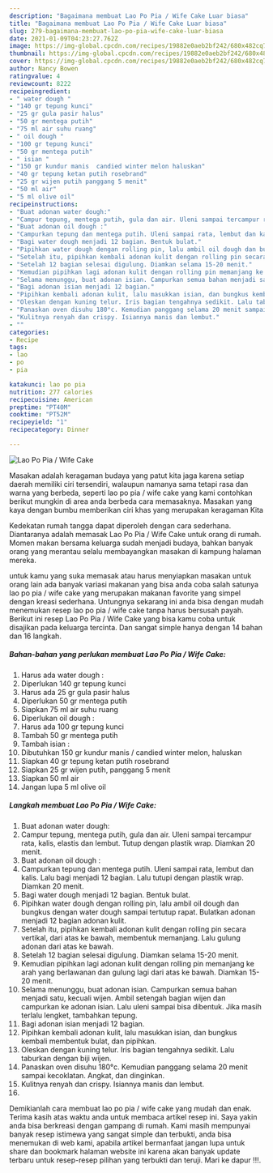 ```yaml
---
description: "Bagaimana membuat Lao Po Pia / Wife Cake Luar biasa"
title: "Bagaimana membuat Lao Po Pia / Wife Cake Luar biasa"
slug: 279-bagaimana-membuat-lao-po-pia-wife-cake-luar-biasa
date: 2021-01-09T04:23:27.762Z
image: https://img-global.cpcdn.com/recipes/19882e0aeb2bf242/680x482cq70/lao-po-pia-wife-cake-foto-resep-utama.jpg
thumbnail: https://img-global.cpcdn.com/recipes/19882e0aeb2bf242/680x482cq70/lao-po-pia-wife-cake-foto-resep-utama.jpg
cover: https://img-global.cpcdn.com/recipes/19882e0aeb2bf242/680x482cq70/lao-po-pia-wife-cake-foto-resep-utama.jpg
author: Nancy Bowen
ratingvalue: 4
reviewcount: 8222
recipeingredient:
- " water dough "
- "140 gr tepung kunci"
- "25 gr gula pasir halus"
- "50 gr mentega putih"
- "75 ml air suhu ruang"
- " oil dough "
- "100 gr tepung kunci"
- "50 gr mentega putih"
- " isian "
- "150 gr kundur manis  candied winter melon haluskan"
- "40 gr tepung ketan putih rosebrand"
- "25 gr wijen putih panggang 5 menit"
- "50 ml air"
- "5 ml olive oil"
recipeinstructions:
- "Buat adonan water dough:"
- "Campur tepung, mentega putih, gula dan air. Uleni sampai tercampur rata, kalis, elastis dan lembut. Tutup dengan plastik wrap. Diamkan 20 menit."
- "Buat adonan oil dough :"
- "Campurkan tepung dan mentega putih. Uleni sampai rata, lembut dan kalis. Lalu bagi menjadi 12 bagian. Lalu tutupi dengan plastik wrap. Diamkan 20 menit."
- "Bagi water dough menjadi 12 bagian. Bentuk bulat."
- "Pipihkan water dough dengan rolling pin, lalu ambil oil dough dan bungkus dengan water dough sampai tertutup rapat. Bulatkan adonan menjadi 12 bagian adonan kulit."
- "Setelah itu, pipihkan kembali adonan kulit dengan rolling pin secara vertikal, dari atas ke bawah, membentuk memanjang. Lalu gulung adonan dari atas ke bawah."
- "Setelah 12 bagian selesai digulung. Diamkan selama 15-20 menit."
- "Kemudian pipihkan lagi adonan kulit dengan rolling pin memanjang ke arah yang berlawanan dan gulung lagi dari atas ke bawah. Diamkan 15-20 menit."
- "Selama menunggu, buat adonan isian. Campurkan semua bahan menjadi satu, kecuali wijen. Ambil setengah bagian wijen dan campurkan ke adonan isian. Lalu uleni sampai bisa dibentuk. Jika masih terlalu lengket, tambahkan tepung."
- "Bagi adonan isian menjadi 12 bagian."
- "Pipihkan kembali adonan kulit, lalu masukkan isian, dan bungkus kembali membentuk bulat, dan pipihkan."
- "Oleskan dengan kuning telur. Iris bagian tengahnya sedikit. Lalu taburkan dengan biji wijen."
- "Panaskan oven disuhu 180°c. Kemudian panggang selama 20 menit sampai kecoklatan. Angkat, dan dinginkan."
- "Kulitnya renyah dan crispy. Isiannya manis dan lembut."
- ""
categories:
- Recipe
tags:
- lao
- po
- pia

katakunci: lao po pia 
nutrition: 277 calories
recipecuisine: American
preptime: "PT40M"
cooktime: "PT52M"
recipeyield: "1"
recipecategory: Dinner

---
```



![Lao Po Pia / Wife Cake](https://img-global.cpcdn.com/recipes/19882e0aeb2bf242/680x482cq70/lao-po-pia-wife-cake-foto-resep-utama.jpg)

Masakan adalah keragaman budaya yang patut kita jaga karena setiap daerah memiliki ciri tersendiri, walaupun namanya sama tetapi rasa dan warna yang berbeda, seperti lao po pia / wife cake yang kami contohkan berikut mungkin di area anda berbeda cara memasaknya. Masakan yang kaya dengan bumbu memberikan ciri khas yang merupakan keragaman Kita



Kedekatan rumah tangga dapat diperoleh dengan cara sederhana. Diantaranya adalah memasak Lao Po Pia / Wife Cake untuk orang di rumah. Momen makan bersama keluarga sudah menjadi budaya, bahkan banyak orang yang merantau selalu membayangkan masakan di kampung halaman mereka.

untuk kamu yang suka memasak atau harus menyiapkan masakan untuk orang lain ada banyak variasi makanan yang bisa anda coba salah satunya lao po pia / wife cake yang merupakan makanan favorite yang simpel dengan kreasi sederhana. Untungnya sekarang ini anda bisa dengan mudah menemukan resep lao po pia / wife cake tanpa harus bersusah payah.
Berikut ini resep Lao Po Pia / Wife Cake yang bisa kamu coba untuk disajikan pada keluarga tercinta. Dan sangat simple hanya dengan 14 bahan dan 16 langkah.


<!--inarticleads1-->

##### Bahan-bahan yang perlukan membuat Lao Po Pia / Wife Cake:

1. Harus ada  water dough :
1. Diperlukan 140 gr tepung kunci
1. Harus ada 25 gr gula pasir halus
1. Diperlukan 50 gr mentega putih
1. Siapkan 75 ml air suhu ruang
1. Diperlukan  oil dough :
1. Harus ada 100 gr tepung kunci
1. Tambah 50 gr mentega putih
1. Tambah  isian :
1. Dibutuhkan 150 gr kundur manis / candied winter melon, haluskan
1. Siapkan 40 gr tepung ketan putih rosebrand
1. Siapkan 25 gr wijen putih, panggang 5 menit
1. Siapkan 50 ml air
1. Jangan lupa 5 ml olive oil




<!--inarticleads2-->

##### Langkah membuat  Lao Po Pia / Wife Cake:

1. Buat adonan water dough:
1. Campur tepung, mentega putih, gula dan air. Uleni sampai tercampur rata, kalis, elastis dan lembut. Tutup dengan plastik wrap. Diamkan 20 menit.
1. Buat adonan oil dough :
1. Campurkan tepung dan mentega putih. Uleni sampai rata, lembut dan kalis. Lalu bagi menjadi 12 bagian. Lalu tutupi dengan plastik wrap. Diamkan 20 menit.
1. Bagi water dough menjadi 12 bagian. Bentuk bulat.
1. Pipihkan water dough dengan rolling pin, lalu ambil oil dough dan bungkus dengan water dough sampai tertutup rapat. Bulatkan adonan menjadi 12 bagian adonan kulit.
1. Setelah itu, pipihkan kembali adonan kulit dengan rolling pin secara vertikal, dari atas ke bawah, membentuk memanjang. Lalu gulung adonan dari atas ke bawah.
1. Setelah 12 bagian selesai digulung. Diamkan selama 15-20 menit.
1. Kemudian pipihkan lagi adonan kulit dengan rolling pin memanjang ke arah yang berlawanan dan gulung lagi dari atas ke bawah. Diamkan 15-20 menit.
1. Selama menunggu, buat adonan isian. Campurkan semua bahan menjadi satu, kecuali wijen. Ambil setengah bagian wijen dan campurkan ke adonan isian. Lalu uleni sampai bisa dibentuk. Jika masih terlalu lengket, tambahkan tepung.
1. Bagi adonan isian menjadi 12 bagian.
1. Pipihkan kembali adonan kulit, lalu masukkan isian, dan bungkus kembali membentuk bulat, dan pipihkan.
1. Oleskan dengan kuning telur. Iris bagian tengahnya sedikit. Lalu taburkan dengan biji wijen.
1. Panaskan oven disuhu 180°c. Kemudian panggang selama 20 menit sampai kecoklatan. Angkat, dan dinginkan.
1. Kulitnya renyah dan crispy. Isiannya manis dan lembut.
1. 




Demikianlah cara membuat lao po pia / wife cake yang mudah dan enak. Terima kasih atas waktu anda untuk membaca artikel resep ini. Saya yakin anda bisa berkreasi dengan gampang di rumah. Kami masih mempunyai banyak resep istimewa yang sangat simple dan terbukti, anda bisa menemukan di web kami, apabila artikel bermanfaat jangan lupa untuk share dan bookmark halaman website ini karena akan banyak update terbaru untuk resep-resep pilihan yang terbukti dan teruji. Mari ke dapur !!!. 
